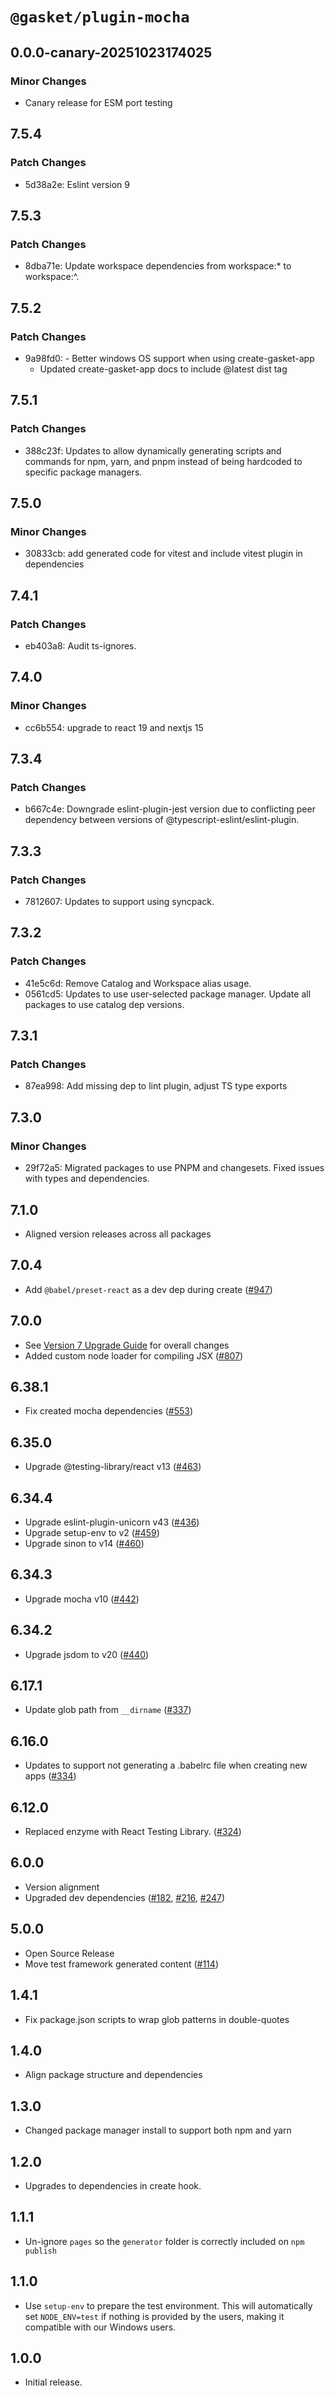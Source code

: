 # `@gasket/plugin-mocha`

## 0.0.0-canary-20251023174025

### Minor Changes

- Canary release for ESM port testing

## 7.5.4

### Patch Changes

- 5d38a2e: Eslint version 9

## 7.5.3

### Patch Changes

- 8dba71e: Update workspace dependencies from workspace:\* to workspace:^.

## 7.5.2

### Patch Changes

- 9a98fd0: - Better windows OS support when using create-gasket-app
  - Updated create-gasket-app docs to include @latest dist tag

## 7.5.1

### Patch Changes

- 388c23f: Updates to allow dynamically generating scripts and commands for npm, yarn, and pnpm instead of being hardcoded to specific package managers.

## 7.5.0

### Minor Changes

- 30833cb: add generated code for vitest and include vitest plugin in dependencies

## 7.4.1

### Patch Changes

- eb403a8: Audit ts-ignores.

## 7.4.0

### Minor Changes

- cc6b554: upgrade to react 19 and nextjs 15

## 7.3.4

### Patch Changes

- b667c4e: Downgrade eslint-plugin-jest version due to conflicting peer dependency between versions of @typescript-eslint/eslint-plugin.

## 7.3.3

### Patch Changes

- 7812607: Updates to support using syncpack.

## 7.3.2

### Patch Changes

- 41e5c6d: Remove Catalog and Workspace alias usage.
- 0561cd5: Updates to use user-selected package manager. Update all packages to use catalog dep versions.

## 7.3.1

### Patch Changes

- 87ea998: Add missing dep to lint plugin, adjust TS type exports

## 7.3.0

### Minor Changes

- 29f72a5: Migrated packages to use PNPM and changesets. Fixed issues with types and dependencies.

## 7.1.0

- Aligned version releases across all packages

## 7.0.4

- Add `@babel/preset-react` as a dev dep during create ([#947])

## 7.0.0

- See [Version 7 Upgrade Guide] for overall changes
- Added custom node loader for compiling JSX ([#807])

## 6.38.1

- Fix created mocha dependencies ([#553])

## 6.35.0

- Upgrade @testing-library/react v13 ([#463])

## 6.34.4

- Upgrade eslint-plugin-unicorn v43 ([#436])
- Upgrade setup-env to v2 ([#459])
- Upgrade sinon to v14 ([#460])

## 6.34.3

- Upgrade mocha v10 ([#442])

## 6.34.2

- Upgrade jsdom to v20 ([#440])

## 6.17.1

- Update glob path from `__dirname` ([#337])

## 6.16.0

- Updates to support not generating a .babelrc file when creating new apps ([#334])

## 6.12.0

- Replaced enzyme with React Testing Library. ([#324])

## 6.0.0

- Version alignment
- Upgraded dev dependencies ([#182], [#216], [#247])

## 5.0.0

- Open Source Release
- Move test framework generated content ([#114])

## 1.4.1

- Fix package.json scripts to wrap glob patterns in double-quotes

## 1.4.0

- Align package structure and dependencies

## 1.3.0

- Changed package manager install to support both npm and yarn

## 1.2.0

- Upgrades to dependencies in create hook.

## 1.1.1

- Un-ignore `pages` so the `generator` folder is correctly included on `npm publish`

## 1.1.0

- Use `setup-env` to prepare the test environment. This will automatically set
  `NODE_ENV=test` if nothing is provided by the users, making it compatible
  with our Windows users.

## 1.0.0

- Initial release.

[Version 7 Upgrade Guide]: /docs/upgrade-to-7.md
[#114]: https://github.com/godaddy/gasket/pull/114
[#182]: https://github.com/godaddy/gasket/pull/182
[#216]: https://github.com/godaddy/gasket/pull/216
[#247]: https://github.com/godaddy/gasket/pull/247
[#324]: https://github.com/godaddy/gasket/pull/324
[#334]: https://github.com/godaddy/gasket/pull/334
[#337]: https://github.com/godaddy/gasket/pull/337
[#436]: https://github.com/godaddy/gasket/pull/436
[#440]: https://github.com/godaddy/gasket/pull/440
[#442]: https://github.com/godaddy/gasket/pull/442
[#459]: https://github.com/godaddy/gasket/pull/459
[#460]: https://github.com/godaddy/gasket/pull/460
[#463]: https://github.com/godaddy/gasket/pull/463
[#553]: https://github.com/godaddy/gasket/pull/553
[#807]: https://github.com/godaddy/gasket/pull/807
[#947]: https://github.com/godaddy/gasket/pull/947
